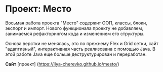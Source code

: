 # Проект: Место

Восьмая работа проекта "Место" содержит ООП, классы, блоки, экспорт и импорт. Нового функционала проекту не добавляем, занимаемся рефакторингом кода и изменением его структуры.

Основа верстки не менялась, это по прежнему Flex и Grid сетки, сайт "адаптивный", интерактивная часть  реализована с помощью Java. В этой работе Java еще больше деструктурирован и переработан.

**Сайт**
[проект] (<https://ilya-cherevko.github.io/mesto/>)